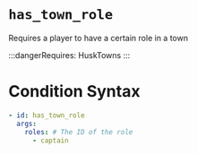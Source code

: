 # `has_town_role`

Requires a player to have a certain role in a town

:::dangerRequires:
HuskTowns
:::
# Condition Syntax
```yaml
- id: has_town_role
  args:
    roles: # The ID of the role
      - captain
```
